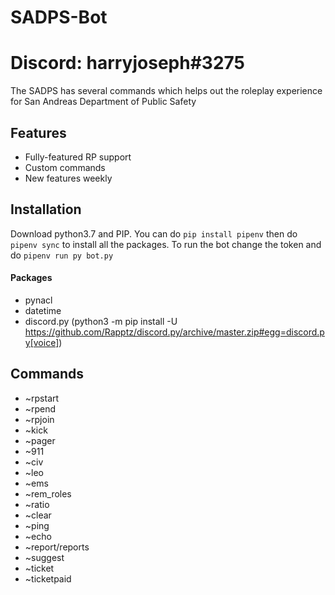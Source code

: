 # SADPS-Bot
# Discord: harryjoseph#3275
The SADPS has several commands which helps out the roleplay experience for San Andreas Department of Public Safety

## Features
- Fully-featured RP support
- Custom commands
- New features weekly

## Installation
Download python3.7 and PIP. You can do 
```pip install pipenv```
then do
```pipenv sync``` 
to install all the packages.
To run the bot change the token and do ```pipenv run py bot.py```
#### Packages
- pynacl
- datetime
- discord.py (python3 -m pip install -U https://github.com/Rapptz/discord.py/archive/master.zip#egg=discord.py[voice])

## Commands
- ~rpstart
- ~rpend
- ~rpjoin
- ~kick
- ~pager
- ~911
- ~civ
- ~leo
- ~ems
- ~rem_roles
- ~ratio
- ~clear
- ~ping
- ~echo
- ~report/reports
- ~suggest
- ~ticket
- ~ticketpaid
